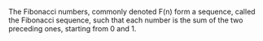 The Fibonacci numbers, commonly denoted F(n) form a sequence, called the Fibonacci sequence, such that each number is the sum of the two preceding ones, starting from 0 and 1. 
